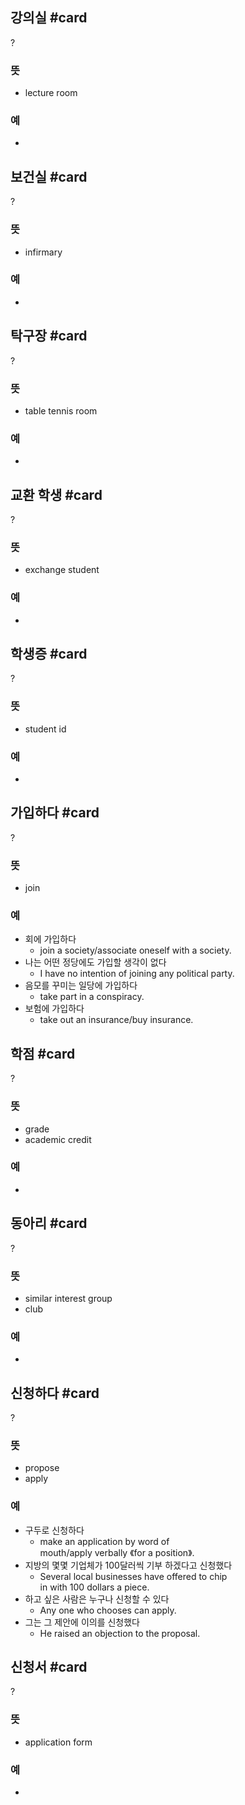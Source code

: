 ## 강의실 #card
?
### 뜻
- lecture room
### 예
-
<!--SR:!2025-02-13,46,212-->

## 보건실 #card
?
### 뜻
- infirmary
### 예
-
<!--SR:!2025-01-15,23,248-->

## 탁구장 #card
?
### 뜻
- table tennis room
### 예
-
<!--SR:!2025-01-16,26,248-->

## 교환 학생 #card
?
### 뜻
- exchange student
### 예
-
<!--SR:!2025-02-13,91,270-->

## 학생증 #card
?
### 뜻
- student id
### 예
-
<!--SR:!2025-03-22,98,272-->

## 가입하다 #card
?
### 뜻
- join
### 예
- 회에 가입하다
	- join a society/associate oneself with a society.
- 나는 어떤 정당에도 가입할 생각이 없다
	- I have no intention of joining any political party.
- 음모를 꾸미는 일당에 가입하다
	- take part in a conspiracy.
- 보험에 가입하다
	- take out an insurance/buy insurance.
<!--SR:!2024-12-24,14,268-->

## 학점 #card
?
### 뜻
- grade
- academic credit
### 예
-
<!--SR:!2025-01-03,26,249-->

## 동아리 #card
?
### 뜻
- similar interest group
- club
### 예
-
<!--SR:!2025-02-24,76,272-->

## 신청하다 #card
?
### 뜻
- propose
- apply
### 예
- 구두로 신청하다
	- make an application by word of mouth/apply verbally 《for a position》.
- 지방의 몇몇 기업체가 100달러씩 기부 하겠다고 신청했다
	- Several local businesses have offered to chip in with 100 dollars a piece.
- 하고 싶은 사람은 누구나 신청할 수 있다
	- Any one who chooses can apply.
- 그는 그 제안에 이의를 신청했다
	- He raised an objection to the proposal.
<!--SR:!2025-01-08,8,208-->

## 신청서 #card
?
### 뜻
- application form
### 예
-
<!--SR:!2025-01-16,33,212-->

